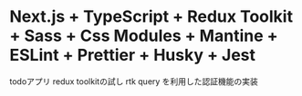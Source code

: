 # Next.js + TypeScript + Redux Toolkit + Sass + Css Modules + Mantine + ESLint + Prettier + Husky + Jest

todoアプリ
redux toolkitの試し
rtk query を利用した認証機能の実装
